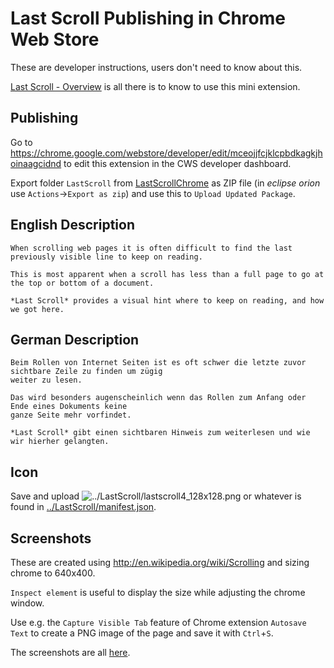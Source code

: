Last Scroll Publishing in Chrome Web Store
====
These are developer instructions, users don't need to know about this.

[Last Scroll - Overview](https://chrome.google.com/webstore/detail/last-scroll/mceojjfcjklcpbdkagkjhoinaagcidnd) is all there is to know to use this mini extension.

Publishing
----
Go to https://chrome.google.com/webstore/developer/edit/mceojjfcjklcpbdkagkjhoinaagcidnd to edit this extension in the CWS developer dashboard.

Export folder `LastScroll` from [LastScrollChrome](..) as ZIP file (in *eclipse orion* use `Actions`->`Export as zip`) and use this to `Upload Updated Package`.

English Description
----
```
When scrolling web pages it is often difficult to find the last
previously visible line to keep on reading.

This is most apparent when a scroll has less than a full page to go at the top or bottom of a document.

*Last Scroll* provides a visual hint where to keep on reading, and how we got here.
```
German Description
----
```
Beim Rollen von Internet Seiten ist es oft schwer die letzte zuvor sichtbare Zeile zu finden um zügig
weiter zu lesen.

Das wird besonders augenscheinlich wenn das Rollen zum Anfang oder Ende eines Dokuments keine
ganze Seite mehr vorfindet.

*Last Scroll* gibt einen sichtbaren Hinweis zum weiterlesen und wie wir hierher gelangten.
```
Icon
----
Save and upload ![][icon] or whatever is found in [../LastScroll/manifest.json](../LastScroll/manifest.json).

[icon]: ../LastScroll/lastscroll4_128x128.png "../LastScroll/lastscroll4_128x128.png"

Screenshots
----
These are created using http://en.wikipedia.org/wiki/Scrolling and sizing chrome to 640x400.

`Inspect element` is useful to display the size while adjusting the chrome window.

Use e.g. the `Capture Visible Tab` feature of Chrome extension `Autosave Text` to create a PNG image of the page and save it with `Ctrl`+`S`.

The screenshots are all [here](.).

